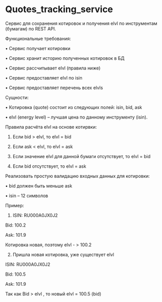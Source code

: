 # Quotes_tracking_service

Cервис для сохранения котировок и получения elvl по
инструментам (бумагам) по REST API.


Функциональные требования:

• Сервис получает котировки

• Сервис хранит историю полученных котировок в БД

• Сервис рассчитывает elvl (правила ниже)

• Сервис предоставляет elvl по isin

• Сервис предоставляет перечень всех elvls


Сущности:

• Котировка (quote) состоит из следующих полей: isin, bid, ask

• elvl (energy level) – лучшая цена по данному инструменту (isin).


Правила расчёта elvl на основе котирвки:
1. Если bid > elvl, то elvl = bid

2. Если ask < elvl, то elvl = ask

3. Если значение elvl для данной бумаги отсутствует, то elvl = bid

4. Если bid отсутствует, то elvl = ask


Реализовать простую валидацию входных данных для котировки:

• bid должен быть меньше ask

• isin – 12 символов


Пример:

1. ISIN: RU000A0JX0J2

Bid: 100.2

Ask: 101.9

Котировка новая, поэтому elvl - > 100.2

2. Пришла новая котировка, уже существует elvl

ISIN: RU000A0JX0J2

Bid: 100.5

Ask: 101.9

Так как Bid > elvl , то новый elvl = 100.5 (bid)
